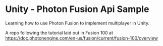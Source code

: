 # Unity - Photon Fusion Api Sample

Learning how to use Photon Fusion to implement multiplayer in Unity.

A repo following the tutorial laid out in Fusion 100 at https://doc.photonengine.com/en-us/fusion/current/fusion-100/overview
